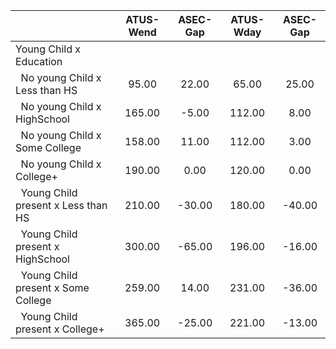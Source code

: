 
|                      |    ATUS-Wend |     ASEC-Gap |    ATUS-Wday |     ASEC-Gap |
| -------------------- | :----------: | :----------: | :----------: | :----------: |
| Young Child x Education |              |              |              |              |
| &nbsp;&nbsp;No young Child x Less than HS |        95.00 |        22.00 |        65.00 |        25.00 |
| &nbsp;&nbsp;No young Child x HighSchool |       165.00 |        -5.00 |       112.00 |         8.00 |
| &nbsp;&nbsp;No young Child x Some College |       158.00 |        11.00 |       112.00 |         3.00 |
| &nbsp;&nbsp;No young Child x College+ |       190.00 |         0.00 |       120.00 |         0.00 |
| &nbsp;&nbsp;Young Child present x Less than HS |       210.00 |       -30.00 |       180.00 |       -40.00 |
| &nbsp;&nbsp;Young Child present x HighSchool |       300.00 |       -65.00 |       196.00 |       -16.00 |
| &nbsp;&nbsp;Young Child present x Some College |       259.00 |        14.00 |       231.00 |       -36.00 |
| &nbsp;&nbsp;Young Child present x College+ |       365.00 |       -25.00 |       221.00 |       -13.00 |

